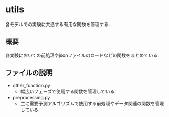 # utils
各モデルでの実験に共通する有用な関数を管理する.

## 概要
各実験においての前処理やjsonファイルのロードなどの関数をまとめている.

## ファイルの説明
- other_function.py
  - 幅広いフェーズで使用する関数を管理している.
- preprocessing.py
  - 主に需要予測アルゴリズムで使用する前処理やデータ関連の関数を管理している.

